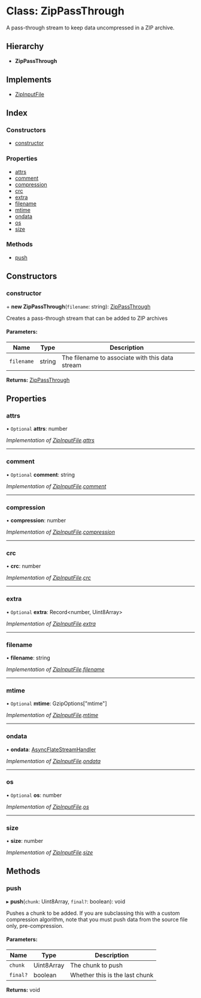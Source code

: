 # Class: ZipPassThrough

A pass-through stream to keep data uncompressed in a ZIP archive.

## Hierarchy

* **ZipPassThrough**

## Implements

* [ZipInputFile](../interfaces/zipinputfile.md)

## Index

### Constructors

* [constructor](zippassthrough.md#constructor)

### Properties

* [attrs](zippassthrough.md#attrs)
* [comment](zippassthrough.md#comment)
* [compression](zippassthrough.md#compression)
* [crc](zippassthrough.md#crc)
* [extra](zippassthrough.md#extra)
* [filename](zippassthrough.md#filename)
* [mtime](zippassthrough.md#mtime)
* [ondata](zippassthrough.md#ondata)
* [os](zippassthrough.md#os)
* [size](zippassthrough.md#size)

### Methods

* [push](zippassthrough.md#push)

## Constructors

### constructor

\+ **new ZipPassThrough**(`filename`: string): [ZipPassThrough](zippassthrough.md)

Creates a pass-through stream that can be added to ZIP archives

#### Parameters:

Name | Type | Description |
------ | ------ | ------ |
`filename` | string | The filename to associate with this data stream  |

**Returns:** [ZipPassThrough](zippassthrough.md)

## Properties

### attrs

• `Optional` **attrs**: number

*Implementation of [ZipInputFile](../interfaces/zipinputfile.md).[attrs](../interfaces/zipinputfile.md#attrs)*

___

### comment

• `Optional` **comment**: string

*Implementation of [ZipInputFile](../interfaces/zipinputfile.md).[comment](../interfaces/zipinputfile.md#comment)*

___

### compression

•  **compression**: number

*Implementation of [ZipInputFile](../interfaces/zipinputfile.md).[compression](../interfaces/zipinputfile.md#compression)*

___

### crc

•  **crc**: number

*Implementation of [ZipInputFile](../interfaces/zipinputfile.md).[crc](../interfaces/zipinputfile.md#crc)*

___

### extra

• `Optional` **extra**: Record\<number, Uint8Array>

*Implementation of [ZipInputFile](../interfaces/zipinputfile.md).[extra](../interfaces/zipinputfile.md#extra)*

___

### filename

•  **filename**: string

*Implementation of [ZipInputFile](../interfaces/zipinputfile.md).[filename](../interfaces/zipinputfile.md#filename)*

___

### mtime

• `Optional` **mtime**: GzipOptions[\"mtime\"]

*Implementation of [ZipInputFile](../interfaces/zipinputfile.md).[mtime](../interfaces/zipinputfile.md#mtime)*

___

### ondata

•  **ondata**: [AsyncFlateStreamHandler](../README.md#asyncflatestreamhandler)

*Implementation of [ZipInputFile](../interfaces/zipinputfile.md).[ondata](../interfaces/zipinputfile.md#ondata)*

___

### os

• `Optional` **os**: number

*Implementation of [ZipInputFile](../interfaces/zipinputfile.md).[os](../interfaces/zipinputfile.md#os)*

___

### size

•  **size**: number

*Implementation of [ZipInputFile](../interfaces/zipinputfile.md).[size](../interfaces/zipinputfile.md#size)*

## Methods

### push

▸ **push**(`chunk`: Uint8Array, `final?`: boolean): void

Pushes a chunk to be added. If you are subclassing this with a custom
compression algorithm, note that you must push data from the source
file only, pre-compression.

#### Parameters:

Name | Type | Description |
------ | ------ | ------ |
`chunk` | Uint8Array | The chunk to push |
`final?` | boolean | Whether this is the last chunk  |

**Returns:** void
